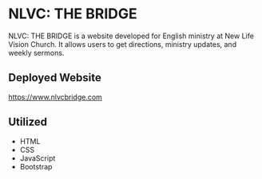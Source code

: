 # NLVC: THE BRIDGE

NLVC: THE BRIDGE is a website developed for English ministry at New Life Vision Church. It allows users to get directions, ministry updates, and weekly sermons.

## Deployed Website

https://www.nlvcbridge.com

## Utilized

* HTML
* CSS
* JavaScript
* Bootstrap

